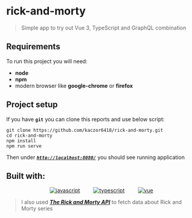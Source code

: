 # rick-and-morty

> Simple app to try out Vue 3, TypeScript and GraphQL combination

## Requirements

To run this project you will need:

- **node**
- **npm**
- modern browser like **google-chrome** or **firefox**

## Project setup

If you have **`git`** you can clone this reports and use below script:

```
git clone https://github.com/kaczor6418/rick-and-morty.git
cd rick-and-morty
npm install
npm run serve
```

Then under [***`http://localhost:8080/`***](http://localhost:8080/) you should see running application

## Built with:

<p align="center">
  &nbsp; &nbsp; <a href="https://developer.mozilla.org/en-US/docs/Web/JavaScript"><img src="https://www.vectorlogo.zone/logos/javascript/javascript-icon.svg" alt="javascript"/></a> &nbsp; &nbsp;
  &nbsp; &nbsp; <a href="https://www.typescriptlang.org/"><img src="https://www.vectorlogo.zone/logos/typescriptlang/typescriptlang-icon.svg" 
alt="typescript"/></a> &nbsp; &nbsp; 
  &nbsp; &nbsp; <a href="https://vuejs.org/"><img src="https://www.vectorlogo.zone/logos/vuejs/vuejs-icon.svg" 
alt="vue"/></a> &nbsp; &nbsp;
</p>

> I also used ***[The Rick and Morty API](https://rickandmortyapi.com/)*** to fetch data about Rick and Morty series
